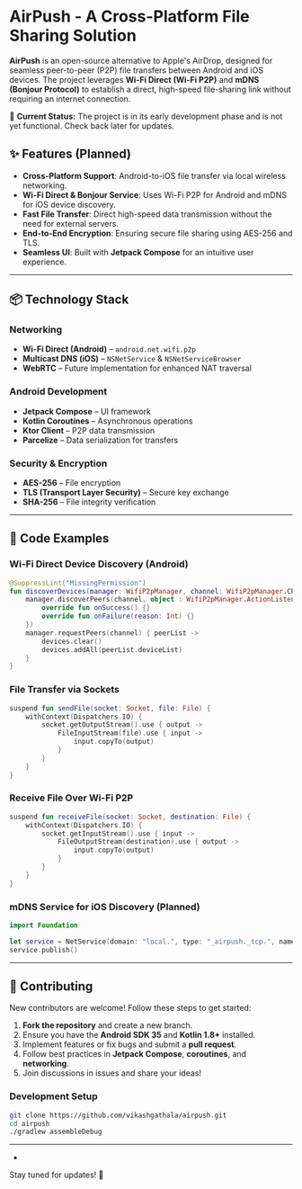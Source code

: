 # AirPush - A Cross-Platform File Sharing Solution

**AirPush** is an open-source alternative to Apple's AirDrop, designed for seamless peer-to-peer (P2P) file transfers between Android and iOS devices. The project leverages **Wi-Fi Direct (Wi-Fi P2P)** and **mDNS (Bonjour Protocol)** to establish a direct, high-speed file-sharing link without requiring an internet connection.

🚀 **Current Status:** The project is in its early development phase and is not yet functional. Check back later for updates.

## ✨ Features (Planned)

- **Cross-Platform Support**: Android-to-iOS file transfer via local wireless networking.
- **Wi-Fi Direct & Bonjour Service**: Uses Wi-Fi P2P for Android and mDNS for iOS device discovery.
- **Fast File Transfer**: Direct high-speed data transmission without the need for external servers.
- **End-to-End Encryption**: Ensuring secure file sharing using AES-256 and TLS.
- **Seamless UI**: Built with **Jetpack Compose** for an intuitive user experience.

---

## 📦 Technology Stack

### **Networking**

- **Wi-Fi Direct (Android)** – `android.net.wifi.p2p`
- **Multicast DNS (iOS)** – `NSNetService` & `NSNetServiceBrowser`
- **WebRTC** – Future implementation for enhanced NAT traversal

### **Android Development**

- **Jetpack Compose** – UI framework
- **Kotlin Coroutines** – Asynchronous operations
- **Ktor Client** – P2P data transmission
- **Parcelize** – Data serialization for transfers

### **Security & Encryption**

- **AES-256** – File encryption
- **TLS (Transport Layer Security)** – Secure key exchange
- **SHA-256** – File integrity verification

---

## 💜 Code Examples

### **Wi-Fi Direct Device Discovery (Android)**

```kotlin
@SuppressLint("MissingPermission")
fun discoverDevices(manager: WifiP2pManager, channel: WifiP2pManager.Channel, devices: MutableList<WifiP2pDevice>) {
    manager.discoverPeers(channel, object : WifiP2pManager.ActionListener {
        override fun onSuccess() {}
        override fun onFailure(reason: Int) {}
    })
    manager.requestPeers(channel) { peerList ->
        devices.clear()
        devices.addAll(peerList.deviceList)
    }
}
```

### **File Transfer via Sockets**

```kotlin
suspend fun sendFile(socket: Socket, file: File) {
    withContext(Dispatchers.IO) {
        socket.getOutputStream().use { output ->
            FileInputStream(file).use { input ->
                input.copyTo(output)
            }
        }
    }
}
```

### **Receive File Over Wi-Fi P2P**

```kotlin
suspend fun receiveFile(socket: Socket, destination: File) {
    withContext(Dispatchers.IO) {
        socket.getInputStream().use { input ->
            FileOutputStream(destination).use { output ->
                input.copyTo(output)
            }
        }
    }
}
```

### **mDNS Service for iOS Discovery (Planned)**

```swift
import Foundation

let service = NetService(domain: "local.", type: "_airpush._tcp.", name: "AirPushDevice", port: 8888)
service.publish()
```

---

## 👥 Contributing

New contributors are welcome! Follow these steps to get started:

1. **Fork the repository** and create a new branch.
2. Ensure you have the **Android SDK 35** and **Kotlin 1.8+** installed.
3. Implement features or fix bugs and submit a **pull request**.
4. Follow best practices in **Jetpack Compose**, **coroutines**, and **networking**.
5. Join discussions in issues and share your ideas!

### **Development Setup**

```sh
git clone https://github.com/vikashgathala/airpush.git
cd airpush
./gradlew assembleDebug
```

---

-

Stay tuned for updates! 🚀